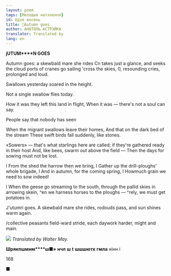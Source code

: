 ```yaml
---
layout: poem
tags: [Мелодыя натхнення]
id: Едзе восень
title: 🚧Autumn goes
author: АНАТОЛЬ АСТРЭЙКА
translator: Translated by 
lang: en
---
```



 
**jUTUM****N GOES**

Autumn goes: a skewbald mare she rides Cn takes just a glance, and seeks the cloud ports of  cranes go sailing 'cross the skies, 0, resounding cries, prolonged and loud.

Swallows yesterday soared in the height.

Not a single swallow flies today.

How it was they left this land in flight, When it was — there's not a soul can say.

People say that nobody has seen

When the migrant swallows leave their homes, And that on the dark bed of the stream These swift birds fall suddenly, like stones.

«Sowers» — that's what starlings here are called; if they're gathered ready in their host And, like bees, swarm out above the field — Then the days for sowing must not be lost.

I From the shed the harrow then we bring, I Gather up the drill-ploughs' whole brigade, I And in autumn, for the coming spring, I Howmuch  grain  we  need  to  sow  indeed!

I When the geese go streaming to the south, through the pallid skies in arrowing skein, ^en we harness horses to the ploughs — ^rely, we must get potatoes in.

J'utumri goes. A skewbald mare she rides,  rodouds pass, and sun shines warm again.

/collective peasants field-ward stride, each daywork harder, might and main.

![](2022-%D0%9C%D1%96%D0%BD%D1%81%D0%BA-%D0%BB%D1%83%D1%87%D0%BD%D0%B0%D1%81%D1%86%D1%8C-%D0%BC%D1%96%D0%BA%D0%BE%D0%BB%D0%B0-%D0%BC%D1%8F%D1%82%D0%BB%D1%96%D1%86%D0%BA%D1%96_html_7735e094ac482bb4.jpg) _Translated by Walter May._

**Шрякпшмнм****ш■»**  **нчл**  **ш**  **t**  **шш****ш****ютк**  **гмла**  нінн і

168

■
